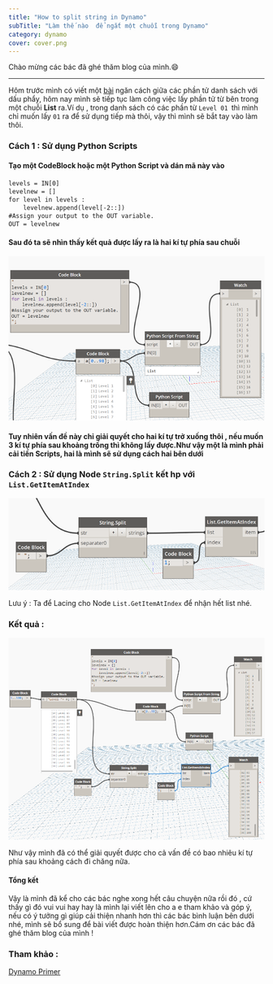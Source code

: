 ```yaml
---
title: "How to split string in Dynamo"
subTitle: "Làm thế nào  để ngắt một chuỗi trong Dynamo"
category: dynamo
cover: cover.png
---
```


Chào mừng các bác đã ghé thăm blog của mình.😄

---

Hôm trước mình có viết một [bài](https://chuongmep.com/break-string-in-dynamo-list-with-characters/) ngăn cách giữa các phần tử danh sách với dấu phẩy, hôm nay mình sẽ tiếp tục làm công việc lấy phần tử từ bên trong một chuỗi **List** ra.Ví dụ , trong danh sách có các phần từ `Level 01 `thì mình chỉ muốn lấy `01` ra để  sử dụng tiếp mà thôi, vậy thì mình sẽ bắt tay vào làm thôi.

### Cách 1 : Sử dụng Python Scripts
#### Tạo một **CodeBlock** hoặc một **Python Script** và dán mã này vào

```
levels = IN[0]
levelnew = []
for level in levels :
	levelnew.append(level[-2::])
#Assign your output to the OUT variable.
OUT = levelnew
```
#### Sau đó ta sẽ nhìn thấy kết quả được lấy ra là hai kí tự phía sau chuỗi
![](https://github.com/chuong9x/DataBlog/blob/master/splitstring/SplitString01.png?raw=true)
#### Tuy nhiên vấn đề này chỉ giải quyết cho hai kí tự trở xuống thôi , nếu muốn 3 kí tự phía sau khoảng trống thì không lấy được.Như vậy một là mình phải cải tiến Scripts, hai là mình sẽ sử dụng cách hai bên dưới
### Cách 2 : Sử dụng Node `String.Split` kết hp với `List.GetItemAtIndex`
![](https://github.com/chuong9x/DataBlog/blob/master/splitstring/SplitString02.png?raw=true)

Lưu ý : Ta để Lacing cho Node `List.GetItemAtIndex` để nhận hết list nhé.
### Kết quả : 
![](https://github.com/chuong9x/DataBlog/blob/master/splitstring/Screenshot_1.png?raw=true)

Như vậy mình đã có thể giải quyết được cho cả vấn đề có bao nhiêu kí tự phía sau khoảng cách đi chăng nữa.
#### Tổng kết
Vậy là mình đã kể cho các bác nghe xong hết câu chuyện  nữa rồi đó , cứ thấy gì đó vui vui hay hay là mình lại viết lên cho a e tham khảo và góp ý, nếu có ý tưởng gì giúp cải thiện nhanh hơn thì các bác bình luận bên dưới nhé, mình sẽ bổ sung để bài viết được hoàn thiện hơn.Cám ơn các bác đã ghé thăm blog của mình !

### Tham khảo :

[Dynamo Primer](https://primer.dynamobim.org/04_The-Building-Blocks-of-Programs/4-4_strings.html)

